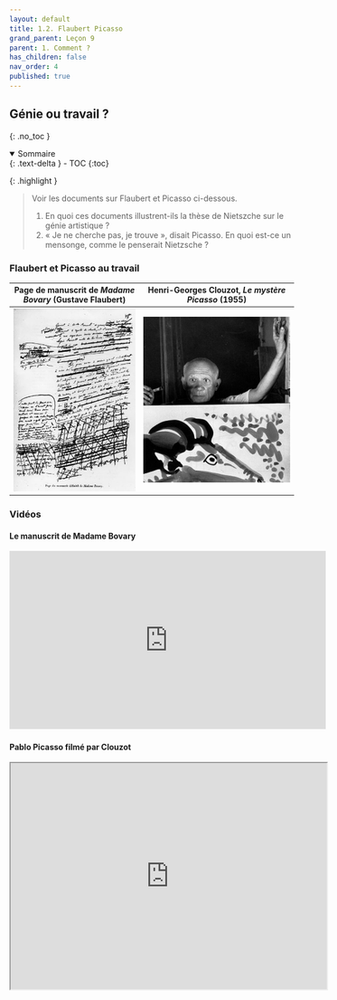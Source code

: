 ```yaml
---
layout: default
title: 1.2. Flaubert Picasso
grand_parent: Leçon 9
parent: 1. Comment ?
has_children: false
nav_order: 4
published: true
---
```

## Génie ou travail ?
{: .no_toc }

<details open markdown="block">
  <summary>
    Sommaire
  </summary>
  {: .text-delta }
- TOC
{:toc}
</details>



{: .highlight }
> Voir les documents sur Flaubert et Picasso ci-dessous.   
> 1. En quoi ces documents illustrent-ils la thèse de Nietszche sur le génie artistique ?  
> 2. « Je ne cherche pas, je trouve », disait Picasso. En quoi est-ce un mensonge, comme le penserait Nietzsche ? 

### Flaubert et Picasso au travail

 

| Page de manuscrit de *Madame Bovary* (Gustave Flaubert) |  Henri-Georges Clouzot, *Le mystère Picasso* (1955)  |
|--------|-----------|
| <center><a href="../../assets/img/art/flaubert-manuscrit.png" target="_blank"><img src="../../assets/img/art/flaubert-manuscrit.png" style="zoom:100%;" /></a></center>  |  <center><a href="../../assets/img/art/picasso.jpeg" target="_blank"><img src="../../assets/img/art/picasso.jpeg" style="zoom:100%;" /></a></center>   |

### Vidéos

#### Le manuscrit de Madame Bovary

<iframe width="560" height="315" src="https://www.youtube.com/embed/WOeXA8E0MQY?si=XziCjm4ylUwc5CCa" title="YouTube video player" frameborder="0" allow="accelerometer; autoplay; clipboard-write; encrypted-media; gyroscope; picture-in-picture; web-share" referrerpolicy="strict-origin-when-cross-origin" allowfullscreen></iframe>

#### Pablo Picasso filmé par Clouzot

<iframe src="https://drive.google.com/file/d/12GMO9H-710fbqNlO-4QZ_87-uIf_4f0M/preview" width="560" height="400" allow="autoplay"></iframe>


